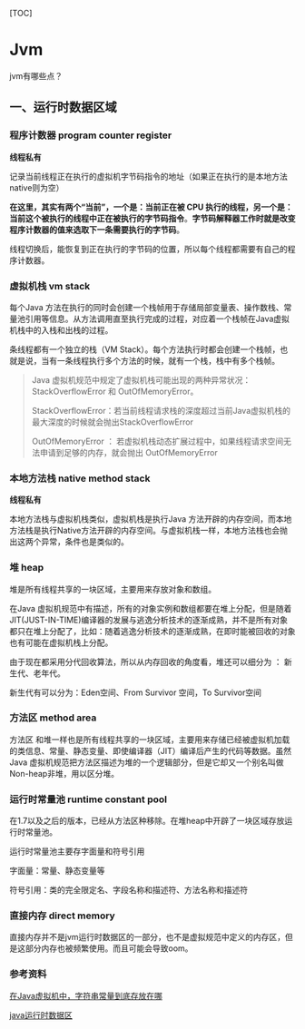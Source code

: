 [TOC]

# Jvm


jvm有哪些点？
## 一、运行时数据区域

### 程序计数器 program counter register

**线程私有**

记录当前线程正在执行的虚拟机字节码指令的地址（如果正在执行的是本地方法native则为空）

**在这里，其实有两个“当前”，一个是：当前正在被 CPU 执行的线程，另一个是：当前这个被执行的线程中正在被执行的字节码指令**。**字节码解释器工作时就是改变程序计数器的值来选取下一条需要执行的字节码**。

线程切换后，能恢复到正在执行的字节码的位置，所以每个线程都需要有自己的程序计数器。

### 虚拟机栈 vm stack

每个Java 方法在执行的同时会创建一个栈帧用于存储局部变量表、操作数栈、常量池引用等信息。从方法调用直至执行完成的过程，对应着一个栈帧在Java虚拟机栈中的入栈和出栈的过程。

条线程都有一个独立的栈（VM Stack）。每个方法执行时都会创建一个栈帧，也就是说，当有一条线程执行多个方法的时候，就有一个栈，栈中有多个栈帧。

> Java 虚拟机规范中规定了虚拟机栈可能出现的两种异常状况：StackOverflowError 和 OutOfMemoryError。
>
> StackOverflowError：若当前线程请求栈的深度超过当前Java虚拟机栈的最大深度的时候就会抛出StackOverflowError
>
> OutOfMemoryError ： 若虚拟机栈动态扩展过程中，如果线程请求空间无法申请到足够的内存，就会抛出 OutOfMemoryError

### 本地方法栈 native method stack

**线程私有**

本地方法栈与虚拟机栈类似，虚拟机栈是执行Java 方法开辟的内存空间，而本地方法栈是执行Native方法开辟的内存空间。与虚拟机栈一样，本地方法栈也会抛出这两个异常，条件也是类似的。



### 堆 heap

堆是所有线程共享的一块区域，主要用来存放对象和数组。

在Java 虚拟机规范中有描述，所有的对象实例和数组都要在堆上分配，但是随着 JIT(JUST-IN-TIME)编译器的发展与逃逸分析技术的逐渐成熟，并不是所有对象都只在堆上分配了，比如：随着逃逸分析技术的逐渐成熟，在即时能被回收的对象也有可能在虚拟机栈上分配。

由于现在都采用分代回收算法，所以从内存回收的角度看，堆还可以细分为 ： 新生代、老年代。

新生代有可以分为：Eden空间、From Survivor 空间，To Survivor空间



### 方法区 method area

 方法区 和堆一样也是所有线程共享的一块区域，主要用来存储已经被虚拟机加载的类信息、常量、静态变量、即使编译器（JIT）编译后产生的代码等数据。虽然Java 虚拟机规范把方法区描述为堆的一个逻辑部分，但是它却又一个别名叫做Non-heap非堆，用以区分堆。



### 运行时常量池 runtime constant pool

在1.7以及之后的版本，已经从方法区种移除。在堆heap中开辟了一块区域存放运行时常量池。

运行时常量池主要存字面量和符号引用

字面量：常量、静态变量等

符号引用：类的完全限定名、字段名称和描述符、方法名称和描述符

### 直接内存 direct memory

直接内存并不是jvm运行时数据区的一部分，也不是虚拟规范中定义的内存区，但是这部分内存也被频繁使用。而且可能会导致oom。























  





### 参考资料

[在Java虚拟机中，字符串常量到底存放在哪](https://juejin.im/post/5c3d3121e51d4551741171fe)

[java运行时数据区](https://juejin.im/post/6844904119497392141)